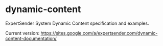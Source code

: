 # dynamic-content
ExpertSender System Dynamic Content specification and examples.

Current version: https://sites.google.com/a/expertsender.com/dynamic-content-documentation/
